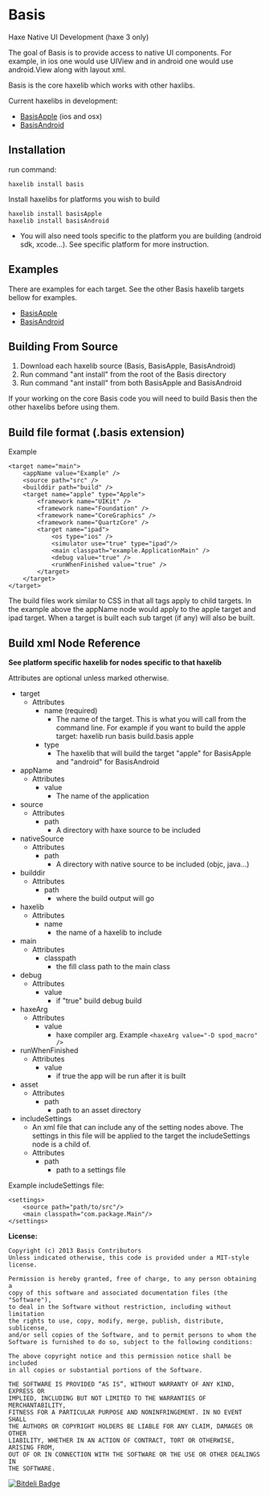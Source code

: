 Basis
=====

Haxe Native UI Development (haxe 3 only)

The goal of Basis is to provide access to native UI components. For example, in ios one would use UIView and in android one would use android.View along with layout xml.

Basis is the core haxelib which works with other haxlibs. 

Current haxelibs in development:

* [BasisApple](https://github.com/Randonee/BasisApple) (ios and osx)
* [BasisAndroid](https://github.com/Randonee/BasisAndroid)

Installation
----------------

run command:

	haxelib install basis
	
Install haxelibs for platforms you wish to build

	haxelib install basisApple
	haxelib install basisAndroid	

* You will also need tools specific to the platform you are building (android sdk, xcode...). See specific platform for more instruction.


	
Examples
----------------

There are examples for each target. See the other Basis haxelib targets bellow for examples.

* [BasisApple](https://github.com/Randonee/BasisApple)
* [BasisAndroid](https://github.com/Randonee/BasisAndroid)



Building From Source
----------------

1. Download each haxelib source (Basis, BasisApple, BasisAndroid)
2. Run command "ant install" from the root of the Basis directory
3. Run command "ant install" from both BasisApple and BasisAndroid

If your working on the core Basis code you will need to build Basis then the other haxelibs before using them.



Build file format (.basis extension)
----------------

Example

	<target name="main">
		<appName value="Example" />
		<source path="src" />
		<builddir path="build" />
		<target name="apple" type="Apple">
			<framework name="UIKit" />
			<framework name="Foundation" />
			<framework name="CoreGraphics" />
			<framework name="QuartzCore" />
			<target name="ipad">
				<os type="ios" />
				<simulator use="true" type="ipad"/>
				<main classpath="example.ApplicationMain" />
				<debug value="true" />
				<runWhenFinished value="true" />
			</target>
		</target>
	</target>

The build files work similar to CSS in that all tags apply to child targets.
In the example above the appName node would apply to the apple target and ipad target.
When a target is built each sub target (if any) will also be built.

Build xml Node Reference
----------------

**See platform specific haxelib for nodes specific to that haxelib**

Attributes are optional unless marked otherwise.

* target
	* Attributes
		* name (required)
			* The name of the target. This is what you will call from the command line. For example if you want to build the apple target: haxelib run basis build.basis apple
		* type
			* The haxelib that will build the target "apple" for BasisApple and "android" for BasisAndroid
* appName
	* Attributes
		* value
			* The name of the application		
* source
	* Attributes
		* path
			* A directory with haxe source to be included
* nativeSource
	* Attributes
		* path
			* A directory with native source to be included (objc, java...)
* builddir
	* Attributes
		* path
			* where the build output will go
* haxelib
	* Attributes
		* name
			* the name of a haxelib to include
* main
	* Attributes
		* classpath
			* the fill class path to the main class
* debug
	* Attributes
		* value
			* if "true" build debug build
* haxeArg
	* Attributes
		* value
			* haxe compiler arg. Example `<haxeArg value="-D spod_macro" />`
* runWhenFinished
	* Attributes
		* value
			* if true the app will be run after it is built
* asset
	* Attributes
		* path
			* path to an asset directory		
* includeSettings
	* An xml file that can include any of the setting nodes above. The settings in this file will be applied to the target the includeSettings node is a child of.
	* Attributes
		* path
			* path to a settings file

Example includeSettings file:

	<settings>
		<source path="path/to/src"/>
		<main classpath="com.package.Main"/>
	</settings>
			
			

**License:**

	Copyright (c) 2013 Basis Contributors
    Unless indicated otherwise, this code is provided under a MIT-style license. 

    Permission is hereby granted, free of charge, to any person obtaining a 
    copy of this software and associated documentation files (the "Software"),
    to deal in the Software without restriction, including without limitation
    the rights to use, copy, modify, merge, publish, distribute, sublicense,
    and/or sell copies of the Software, and to permit persons to whom the
    Software is furnished to do so, subject to the following conditions:

    The above copyright notice and this permission notice shall be included
    in all copies or substantial portions of the Software.

    THE SOFTWARE IS PROVIDED “AS IS”, WITHOUT WARRANTY OF ANY KIND, EXPRESS OR
    IMPLIED, INCLUDING BUT NOT LIMITED TO THE WARRANTIES OF MERCHANTABILITY,
    FITNESS FOR A PARTICULAR PURPOSE AND NONINFRINGEMENT. IN NO EVENT SHALL 
    THE AUTHORS OR COPYRIGHT HOLDERS BE LIABLE FOR ANY CLAIM, DAMAGES OR OTHER
    LIABILITY, WHETHER IN AN ACTION OF CONTRACT, TORT OR OTHERWISE, ARISING FROM,
    OUT OF OR IN CONNECTION WITH THE SOFTWARE OR THE USE OR OTHER DEALINGS IN
    THE SOFTWARE.
    
    
    
[![Bitdeli Badge](https://d2weczhvl823v0.cloudfront.net/Randonee/Basis/trend.png)](https://bitdeli.com/free "Bitdeli Badge")